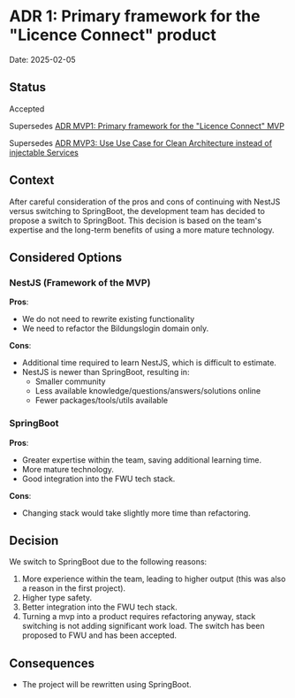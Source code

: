 # ADR 1: Primary framework for the "Licence Connect" product

Date: 2025-02-05

## Status

Accepted

Supersedes [ADR MVP1: Primary framework for the "Licence Connect" MVP](mvp/mvp-01-framework-mvp.md)

Supersedes [ADR MVP3: Use Use Case for Clean Architecture instead of injectable Services](mvp/mvp-03-use-plain-ts-instead-of-services.md)

## Context

After careful consideration of the pros and cons of continuing with NestJS versus switching to SpringBoot, the development team has decided to propose a switch to SpringBoot. This decision is based on the team's expertise and the long-term benefits of using a more mature technology.

## Considered Options

### NestJS (Framework of the MVP)

**Pros**:

- We do not need to rewrite existing functionality
- We need to refactor the Bildungslogin domain only.

**Cons**:

- Additional time required to learn NestJS, which is difficult to estimate.
- NestJS is newer than SpringBoot, resulting in:
  - Smaller community
  - Less available knowledge/questions/answers/solutions online
  - Fewer packages/tools/utils available

### SpringBoot

**Pros**:

- Greater expertise within the team, saving additional learning time.
- More mature technology.
- Good integration into the FWU tech stack.

**Cons**:
- Changing stack would take slightly more time than refactoring.

## Decision

We switch to SpringBoot due to the following reasons:
1. More experience within the team, leading to higher output (this was also a reason in the first project).
2. Higher type safety.
3. Better integration into the FWU tech stack.
4. Turning a mvp into a product requires refactoring anyway, stack switching is not adding significant work load. 
The switch has been proposed to FWU and has been accepted.

## Consequences

- The project will be rewritten using SpringBoot.